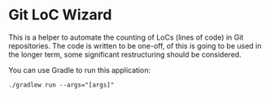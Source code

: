 # Git LoC Wizard

This is a helper to automate the counting of LoCs (lines of code) in Git repositories. The code is written to be one-off, of this is going to be used in the longer term, some significant restructuring should be considered. 

You can use Gradle to run this application:
```
./gradlew run --args="[args]"
```
